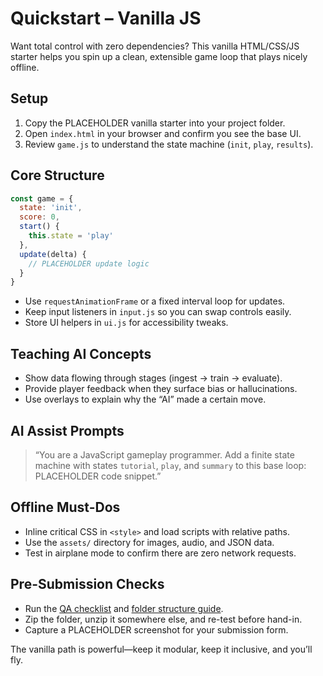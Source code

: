 # Quickstart – Vanilla JS

Want total control with zero dependencies? This vanilla HTML/CSS/JS starter helps you spin up a clean, extensible game loop that plays nicely offline.

## Setup

1. Copy the PLACEHOLDER vanilla starter into your project folder.
2. Open `index.html` in your browser and confirm you see the base UI.
3. Review `game.js` to understand the state machine (`init`, `play`, `results`).

## Core Structure

```js
const game = {
  state: 'init',
  score: 0,
  start() {
    this.state = 'play'
  },
  update(delta) {
    // PLACEHOLDER update logic
  }
}
```

- Use `requestAnimationFrame` or a fixed interval loop for updates.
- Keep input listeners in `input.js` so you can swap controls easily.
- Store UI helpers in `ui.js` for accessibility tweaks.

## Teaching AI Concepts

- Show data flowing through stages (ingest → train → evaluate).
- Provide player feedback when they surface bias or hallucinations.
- Use overlays to explain why the “AI” made a certain move.

## AI Assist Prompts

> “You are a JavaScript gameplay programmer. Add a finite state machine with states `tutorial`, `play`, and `summary` to this base loop: PLACEHOLDER code snippet.”

## Offline Must-Dos

- Inline critical CSS in `<style>` and load scripts with relative paths.
- Use the `assets/` directory for images, audio, and JSON data.
- Test in airplane mode to confirm there are zero network requests.

## Pre-Submission Checks

- Run the [QA checklist](/ship/qa-checklist) and [folder structure guide](/ship/folder-structure).
- Zip the folder, unzip it somewhere else, and re-test before hand-in.
- Capture a PLACEHOLDER screenshot for your submission form.

The vanilla path is powerful—keep it modular, keep it inclusive, and you’ll fly.
